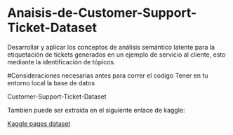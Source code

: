 # Anaisis-de-Customer-Support-Ticket-Dataset
 Desarrollar y aplicar los conceptos de análisis semántico latente para la etiquetación de tickets generados en un ejemplo de servicio al cliente, esto mediante la identificación de tópicos.

#Consideraciones necesarias antes para correr el codigo 
Tener en tu entorno local la base de datos 

Customer-Support-Ticket-Dataset

Tambien puede ser extraida en el siguiente enlace de kaggle: 

[Kaggle pages dataset](https://www.kaggle.com/datasets/suraj520/customer-support-ticket-dataset)

